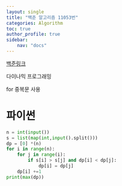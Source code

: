 ```yaml
---
layout: single
title: "백준 알고리즘 11053번"
categories: Algorithm
toc: true
author_profile: true
sidebar:
    nav: "docs"
---
```


[백준링크](https://www.acmicpc.net/problem/11053)


다이나믹 프로그래밍 

for 중복문 사용

# 파이썬
```python
n = int(input())
s = list(map(int,input().split()))
dp = [0] *(n)
for i in range(n):
    for j in range(i):
        if s[i] > s[j] and dp[i] < dp[j]:
            dp[i] = dp[j]
    dp[i] +=1
print(max(dp))
```